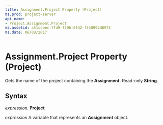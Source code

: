 ```yaml
---
title: Assignment.Project Property (Project)
ms.prod: project-server
api_name:
- Project.Assignment.Project
ms.assetid: a51ccbec-7fd9-f296-6f42-f538992d8973
ms.date: 06/08/2017
---
```



# Assignment.Project Property (Project)

Gets the name of the project containing the **Assignment**. Read-only **String**.


## Syntax

 _expression_. **Project**

 _expression_ A variable that represents an **Assignment** object.


